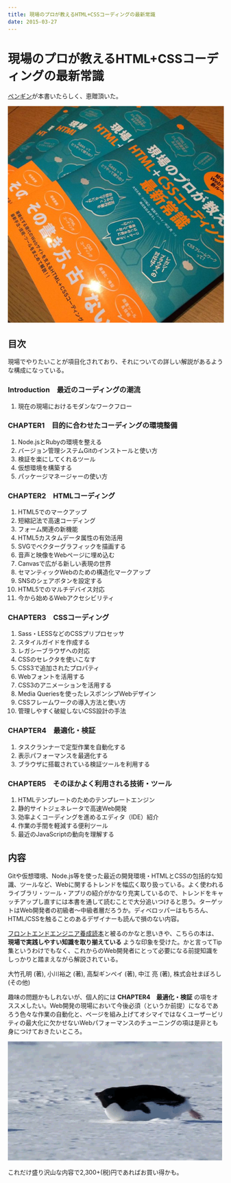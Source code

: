 ```yaml
---
title: 現場のプロが教えるHTML+CSSコーディングの最新常識
date: 2015-03-27
---
```


# 現場のプロが教えるHTML+CSSコーディングの最新常識

[ペンギン](http://twitter.com/ginpei_jp)が本書いたらしく、恵贈頂いた。

![](/img/posts/2015/html-css-common-sense/cover.jpg)

## 目次

現場でやりたいことが項目化されており、それについての詳しい解説があるような構成になっている。

### Introduction　最近のコーディングの潮流

01. 現在の現場におけるモダンなワークフロー

### CHAPTER1　目的に合わせたコーディングの環境整備

01. Node.jsとRubyの環境を整える
02. バージョン管理システムGitのインストールと使い方
03. 検証を楽にしてくれるツール
04. 仮想環境を構築する
05. パッケージマネージャーの使い方

### CHAPTER2　HTMLコーディング

01. HTML5でのマークアップ
02. 短縮記法で高速コーディング
03. フォーム関連の新機能
04. HTML5カスタムデータ属性の有効活用
05. SVGでベクターグラフィックを描画する
06. 音声と映像をWebページに埋め込む
07. Canvasで広がる新しい表現の世界
08. セマンティックWebのための構造化マークアップ
09. SNSのシェアボタンを設定する
10. HTML5でのマルチデバイス対応
11. 今から始めるWebアクセシビリティ

### CHAPTER3　CSSコーディング

01. Sass・LESSなどのCSSプリプロセッサ
02. スタイルガイドを作成する
03. レガシーブラウザへの対応
04. CSSのセレクタを使いこなす
05. CSS3で追加されたプロパティ
06. Webフォントを活用する
07. CSS3のアニメーションを活用する
08. Media Queriesを使ったレスポンシブWebデザイン
09. CSSフレームワークの導入方法と使い方
10. 管理しやすく破綻しないCSS設計の手法

### CHAPTER4　最適化・検証

01. タスクランナーで定型作業を自動化する
02. 表示パフォーマンスを最適化する
03. ブラウザに搭載されている検証ツールを利用する

### CHAPTER5　そのほかよく利用される技術・ツール

01. HTMLテンプレートのためのテンプレートエンジン
02. 静的サイトジェネレータで高速Web開発
03. 効率よくコーディングを進めるエディタ（IDE）紹介
04. 作業の手間を軽減する便利ツール
05. 最近のJavaScriptの動向を理解する

## 内容

Gitや仮想環境、Node.js等を使った最近の開発環境・HTMLとCSSの包括的な知識、ツールなど、Webに関するトレンドを幅広く取り扱っている。よく使われるライブラリ・ツール・アプリの紹介がかなり充実しているので、トレンドをキャッチアップし直すには本書を通して読むことで大分追いつけると思う。ターゲットはWeb開発者の初級者〜中級者層だろうか。ディベロッパーはもちろん、HTML/CSSを触ることのあるデザイナーも読んで損のない内容。

[フロントエンドエンジニア養成読本](/posts/2014/frontend-engineer-training-book.html)と被るのかなと思いきや、こちらの本は、 **現場で実践しやすい知識を取り揃えている** ような印象を受けた。かと言ってTip集というわけでもなく、これからのWeb開発者にとって必要になる前提知識をしっかりと踏まえながら解説されている。

<affiliate-link
  src="https://images-na.ssl-images-amazon.com/images/I/517t9k6ta1L._SX352_BO1,204,203,200_.jpg"
  href="https://www.amazon.co.jp/dp/4844364936/"
  tag="1000ch-22"
  title="現場のプロが教えるHTML+CSSコーディングの最新常識 知らないと困るWebデザインの新ルール4">
  大竹孔明 (著), 小川裕之 (著), 高梨ギンペイ (著), 中江 亮 (著), 株式会社まぼろし (その他)
</affiliate-link>

趣味の問題かもしれないが、個人的には **CHAPTER4　最適化・検証** の項をオススメしたい。Web開発の現場において今後必須（というか前提）になるであろう色々な作業の自動化と、ページを組み上げてオシマイではなくユーザービリティの最大化に欠かせないWebパフォーマンスのチューニングの項は是非とも身につけておきたいところ。

![](/img/posts/2015/html-css-common-sense/penguin.gif)

これだけ盛り沢山な内容で2,300+(税)円であればお買い得かも。
